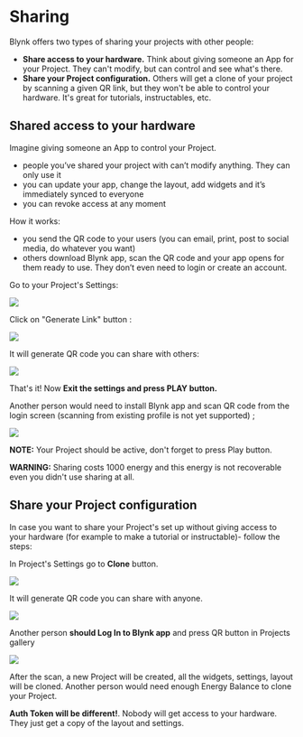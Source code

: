 # Sharing

Blynk offers two types of sharing your projects with other people:

* **Share access to your hardware.** Think about giving someone an App for your Project. They can't modify, but can control and see what's there.
* **Share your Project configuration.** Others will get a clone of your project by scanning a given QR link, but they won't be able to control your hardware. It's great for tutorials, instructables, etc.

## Shared access to your hardware

Imagine giving someone an App to control your Project.

* people you’ve shared your project with can’t modify anything. They can only use it
* you can update your app, change the layout, add widgets and it’s immediately synced to everyone
* you can revoke access at any moment

How it works:

* you send the QR code to your users \(you can email, print, post to social media, do whatever you want\)
* others download Blynk app, scan the QR code and your app opens for them ready to use. They don’t even need to login or create an account.

Go to your Project's Settings:

![](.gitbook/assets/dash_settings_sharing.png)

Click on "Generate Link" button :

![](.gitbook/assets/dash_settings_sharing_generate.png)

It will generate QR code you can share with others:

![](.gitbook/assets/dash_public_sharing.png)

That's it! Now **Exit the settings and press PLAY button.**

Another person would need to install Blynk app and scan QR code from the login screen \(scanning from existing profile is not yet supported\) ;

![](.gitbook/assets/scan_qr.png)

**NOTE:** Your Project should be active, don't forget to press Play button.

**WARNING:** Sharing costs 1000 energy and this energy is not recoverable even you didn't use sharing at all.

## Share your Project configuration

In case you want to share your Project's set up without giving access to your hardware \(for example to make a tutorial or instructable\)- follow the steps:

In Project's Settings go to **Clone** button.

![](.gitbook/assets/clone.png)

It will generate QR code you can share with anyone.

![](.gitbook/assets/QR.png)

Another person **should Log In to Blynk app** and press QR button in Projects gallery

![](.gitbook/assets/QR_button_edit.png)

After the scan, a new Project will be created, all the widgets, settings, layout will be cloned. Another person would need enough Energy Balance to clone your Project.

**Auth Token will be different!**. Nobody will get access to your hardware. They just get a copy of the layout and settings.

